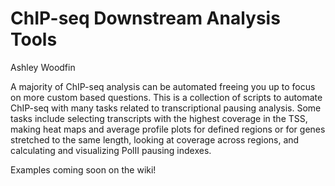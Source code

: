 # ChIP-seq Downstream Analysis Tools
Ashley Woodfin

A majority of ChIP-seq analysis can be automated freeing you up to focus on more custom based questions. This is a collection of scripts to automate ChIP-seq with many tasks related to transcriptional pausing analysis. Some tasks include selecting transcripts with the highest coverage in the TSS, making heat maps and average profile plots for defined regions or for genes stretched to the same length, looking at coverage across regions, and calculating and visualizing PolII pausing indexes. 

Examples coming soon on the wiki!
